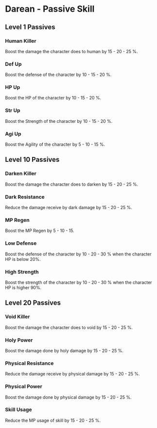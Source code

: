 # Darean - Passive Skill

## Level 1 Passives

### Human Killer

Boost the damage the character does to human by 15 - 20 - 25 %.

### Def Up

Boost the defense of the character by 10 - 15 - 20 %.

### HP Up

Boost the HP of the character by 10 - 15 - 20 %.

### Str Up

Boost the Strength of the character by 10 - 15 - 20 %.

### Agi Up

Boost the Agility of the character by 5 - 10 - 15 %.

## Level 10 Passives

### Darken Killer

Boost the damage the character does to darken by 15 - 20 - 25 %.

### Dark Resistance

Reduce the damage receive by dark damage by 15 - 20 - 25 %.

### MP Regen

Boost the MP Regen by 5 - 10 - 15.

### Low Defense

Boost the defense of the character by 10 - 20 - 30 % when the character HP is below 20%.

### High Strength

Boost the strength of the character by 10 - 20 - 30 % when the character HP is higher 90%.

## Level 20 Passives

### Void Killer

Boost the damage the character does to void by 15 - 20 - 25 %.

### Holy Power

Boost the damage done by holy damage by 15 - 20 - 25 %.

### Physical Resistance

Reduce the damage receive by physical damage by 15 - 20 - 25 %.

### Physical Power

Boost the damage done by physical damage by 15 - 20 - 25 %.

### Skill Usage

Reduce the MP usage of skill by 15 - 20 - 25 %.
